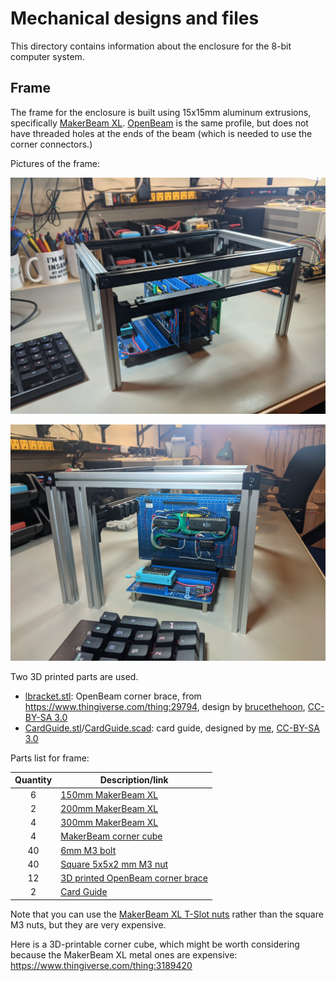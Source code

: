 # Mechanical designs and files

This directory contains information about the enclosure for the 8-bit computer
system.

## Frame

The frame for the enclosure is built using 15x15mm aluminum extrusions, specifically
[MakerBeam XL](https://www.makerbeam.com/makerbeamxl/).  [OpenBeam](https://www.makerbeam.com/openbeam/)
is the same profile, but does not have threaded holes at the ends of the beam (which is needed
to use the corner connectors.)

Pictures of the frame:

![enclosure frame](img/frame1.jpg)

![enclosure frame](img/frame2.jpg)

Two 3D printed parts are used.

* [lbracket.stl](lbracket.stl): OpenBeam corner brace, from <https://www.thingiverse.com/thing:29794>, design by [brucethehoon](https://www.thingiverse.com/brucethehoon), [CC-BY-SA 3.0](https://creativecommons.org/licenses/by-sa/3.0/)
* [CardGuide.stl](CardGuide.stl)/[CardGuide.scad](CardGuide.scad): card guide, designed by [me](https://github.com/daveho), [CC-BY-SA 3.0](https://creativecommons.org/licenses/by-sa/3.0/)

Parts list for frame:

Quantity | Description/link
:------: | ----------------
6        | [150mm MakerBeam XL](https://www.amazon.com/MakerBeam-XL-anodized-150x15x15mm-103150/dp/B06XJ4FV75)
2        | [200mm MakerBeam XL](https://www.amazon.com/MakerBeam-XL-Anodized-200x15x15mm-Pieces/dp/B06XHQH9WH)
4        | [300mm MakerBeam XL](https://www.amazon.com/MakerBeam-300mm-beam-black-anodised/dp/B00G2DNU4M)
4        | [MakerBeam corner cube](https://www.amazon.com/Makerbeam-XL-Corner-Black-15x15x15mm/dp/B06XJ3RYZ4)
40       | [6mm M3 bolt](https://www.amazon.com/gp/product/B07CMRQ3TB)
40       | [Square 5x5x2 mm M3 nut](https://www.amazon.com/gp/product/B089Q6C4CM)
12       | [3D printed OpenBeam corner brace](lbracket.stl)
2        | [Card Guide](CardGuide.stl)

Note that you can use the [MakerBeam XL T-Slot nuts](https://www.amazon.com/gp/product/B06XHQHD4H)
rather than the square M3 nuts, but they are very expensive.

Here is a 3D-printable corner cube, which might be worth considering because the
MakerBeam XL metal ones are expensive: <https://www.thingiverse.com/thing:3189420>

<!--
3D printed parts:

* [Square\_Plate\_OpenBeam\_1515.STL](Square_Plate_OpenBeam_1515.STL): OpenBeam square plate 2x2, from <https://www.thingiverse.com/thing:63837>, design by [halley](https://www.thingiverse.com/halley), 
* [L\_Plate\_WO\_Gusset\_OpenBeam\_1515.STL](L_Plate_WO_Gusset_OpenBeam_1515.STL): OpenBeam L bracket, from <https://www.thingiverse.com/thing:1876296>, design by [evancli](https://www.thingiverse.com/evancli)
-->
